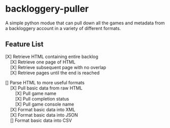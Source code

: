 backloggery-puller
==================

A simple python modue that can pull down all the games and metadata from a backloggery account in a variety of different formats.

Feature List
------------

[X] Retrieve HTML containing entire backlog  
&nbsp;&nbsp;&nbsp;&nbsp;[X] Retrieve one page of HTML  
&nbsp;&nbsp;&nbsp;&nbsp;[X] Retrieve subsequent page with no overlap  
&nbsp;&nbsp;&nbsp;&nbsp;[X] Retrieve pages until the end is reached  

[] Parse HTML to more useful formats  
&nbsp;&nbsp;&nbsp;&nbsp;[X] Pull basic data from raw HTML  
&nbsp;&nbsp;&nbsp;&nbsp;&nbsp;&nbsp;&nbsp;&nbsp;[X] Pull game name  
&nbsp;&nbsp;&nbsp;&nbsp;&nbsp;&nbsp;&nbsp;&nbsp;[X] Pull completion status  
&nbsp;&nbsp;&nbsp;&nbsp;&nbsp;&nbsp;&nbsp;&nbsp;[X] Pull game console name  
&nbsp;&nbsp;&nbsp;&nbsp;[X] Format basic data into XML  
&nbsp;&nbsp;&nbsp;&nbsp;[X] Format basic data into JSON  
&nbsp;&nbsp;&nbsp;&nbsp;[] Format basic data into CSV  
